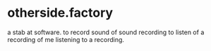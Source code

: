 # otherside.factory
a stab at software. to record sound of sound recording to listen of a recording of me listening to a recording.
